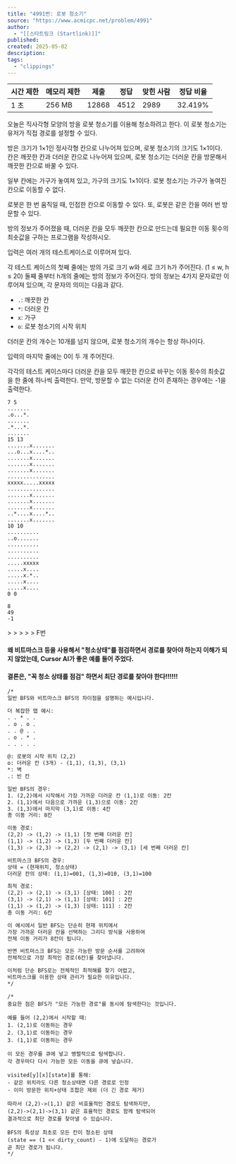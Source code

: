 ```yaml
---
title: "4991번: 로봇 청소기"
source: "https://www.acmicpc.net/problem/4991"
author:
  - "[[스타트링크 (Startlink)]]"
published:
created: 2025-05-02
description:
tags:
  - "clippings"
---
```

| 시간 제한 | 메모리 제한 | 제출 | 정답 | 맞힌 사람 | 정답 비율 |
| --- | --- | --- | --- | --- | --- |
| 1 초 | 256 MB | 12868 | 4512 | 2989 | 32.419% |

오늘은 직사각형 모양의 방을 로봇 청소기를 이용해 청소하려고 한다. 이 로봇 청소기는 유저가 직접 경로를 설정할 수 있다.

방은 크기가 1×1인 정사각형 칸으로 나누어져 있으며, 로봇 청소기의 크기도 1×1이다. 칸은 깨끗한 칸과 더러운 칸으로 나누어져 있으며, 로봇 청소기는 더러운 칸을 방문해서 깨끗한 칸으로 바꿀 수 있다.

일부 칸에는 가구가 놓여져 있고, 가구의 크기도 1×1이다. 로봇 청소기는 가구가 놓여진 칸으로 이동할 수 없다.

로봇은 한 번 움직일 때, 인접한 칸으로 이동할 수 있다. 또, 로봇은 같은 칸을 여러 번 방문할 수 있다.

방의 정보가 주어졌을 때, 더러운 칸을 모두 깨끗한 칸으로 만드는데 필요한 이동 횟수의 최솟값을 구하는 프로그램을 작성하시오.

입력은 여러 개의 테스트케이스로 이루어져 있다.

각 테스트 케이스의 첫째 줄에는 방의 가로 크기 w와 세로 크기 h가 주어진다. (1 ≤ w, h ≤ 20) 둘째 줄부터 h개의 줄에는 방의 정보가 주어진다. 방의 정보는 4가지 문자로만 이루어져 있으며, 각 문자의 의미는 다음과 같다.

- `.`: 깨끗한 칸
- `*`: 더러운 칸
- `x`: 가구
- `o`: 로봇 청소기의 시작 위치

더러운 칸의 개수는 10개를 넘지 않으며, 로봇 청소기의 개수는 항상 하나이다.

입력의 마지막 줄에는 0이 두 개 주어진다.

각각의 테스트 케이스마다 더러운 칸을 모두 깨끗한 칸으로 바꾸는 이동 횟수의 최솟값을 한 줄에 하나씩 출력한다. 만약, 방문할 수 없는 더러운 칸이 존재하는 경우에는 -1을 출력한다.

```
7 5
.......
.o...*.
.......
.*...*.
.......
15 13
.......x.......
...o...x....*..
.......x.......
.......x.......
.......x.......
...............
xxxxx.....xxxxx
...............
.......x.......
.......x.......
.......x.......
..*....x....*..
.......x.......
10 10
..........
..o.......
..........
..........
..........
.....xxxxx
.....x....
.....x.*..
.....x....
.....x....
0 0
```

```
8
49
-1
```

\> > > > > F번




#### 왜 비트마스크 등을 사용해서 "청소상태"를 점검하면서 경로를 찾아야 하는지 이해가 되지 않았는데, Cursor AI가 좋은 예를 들어 주었다.
#### 결론은, "꼭 청소 상태를 점검" 하면서 최단 경로를 찾아야 한다!!!!!!



```txt
/*
일반 BFS와 비트마스크 BFS의 차이점을 설명하는 예시입니다.

더 복잡한 맵 예시:
. . * . .
. o . o .
. . @ . .
. o . * .
. . . . .

@: 로봇의 시작 위치 (2,2)
o: 더러운 칸 (3개) - (1,1), (1,3), (3,1)
*: 벽
.: 빈 칸

일반 BFS의 경우:
1. (2,2)에서 시작해서 가장 가까운 더러운 칸 (1,1)로 이동: 2칸
2. (1,1)에서 다음으로 가까운 (1,3)으로 이동: 2칸
3. (1,3)에서 마지막 (3,1)로 이동: 4칸
총 이동 거리: 8칸

이동 경로:
(2,2) -> (1,2) -> (1,1) [첫 번째 더러운 칸]
(1,1) -> (1,2) -> (1,3) [두 번째 더러운 칸]
(1,3) -> (2,3) -> (2,2) -> (2,1) -> (3,1) [세 번째 더러운 칸]

비트마스크 BFS의 경우:
상태 = (현재위치, 청소상태)
더러운 칸의 상태: (1,1)=001, (1,3)=010, (3,1)=100

최적 경로:
(2,2) -> (2,1) -> (3,1) [상태: 100] : 2칸
(3,1) -> (2,1) -> (1,1) [상태: 101] : 2칸
(1,1) -> (1,2) -> (1,3) [상태: 111] : 2칸
총 이동 거리: 6칸

이 예시에서 일반 BFS는 단순히 현재 위치에서 
가장 가까운 더러운 칸을 선택하는 그리디 방식을 사용하여
전체 이동 거리가 8칸이 됩니다.

반면 비트마스크 BFS는 모든 가능한 방문 순서를 고려하여
전체적으로 가장 최적인 경로(6칸)를 찾아냅니다.

이처럼 단순 BFS로는 전체적인 최적해를 찾기 어렵고,
비트마스크를 이용한 상태 관리가 필요한 이유입니다.
*/
```


```
/*
중요한 점은 BFS가 "모든 가능한 경로"를 동시에 탐색한다는 것입니다.

예를 들어 (2,2)에서 시작할 때:
1. (2,1)로 이동하는 경우
2. (3,1)로 이동하는 경우 
3. (1,1)로 이동하는 경우

이 모든 경우를 큐에 넣고 병렬적으로 탐색합니다.
각 경우마다 다시 가능한 모든 이동을 큐에 넣습니다.

visited[y][x][state]를 통해:
- 같은 위치라도 다른 청소상태면 다른 경로로 인정
- 이미 방문한 위치+상태 조합은 제외 (더 긴 경로 제거)

따라서 (2,2)->(1,1) 같은 비효율적인 경로도 탐색하지만,
(2,2)->(2,1)->(3,1) 같은 효율적인 경로도 함께 탐색되어
결과적으로 최단 경로를 찾아낼 수 있습니다.

BFS의 특성상 최초로 모든 칸이 청소된 상태
(state == (1 << dirty_count) - 1)에 도달하는 경로가
곧 최단 경로가 됩니다.
*/
```
